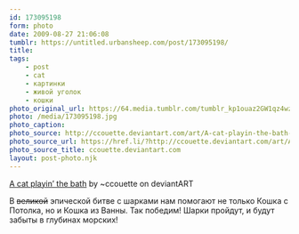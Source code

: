 ```yaml
---
id: 173095198
form: photo
date: 2009-08-27 21:06:08
tumblr: https://untitled.urbansheep.com/post/173095198/
title:
tags:
    - post
    - cat
    - картинки
    - живой уголок
    - кошки
photo_original_url: https://64.media.tumblr.com/tumblr_kp1ouaz2GW1qz4wzio1_540.jpg
photo: /media/173095198.jpg
photo_caption: 
photo_source: http://ccouette.deviantart.com/art/A-cat-playin-the-bath-34459219
photo_source_url: https://href.li/?http://ccouette.deviantart.com/art/A-cat-playin-the-bath-34459219
photo_source_title: ccouette.deviantart.com
layout: post-photo.njk
---
```


<p><a href="http://ccouette.deviantart.com/art/A-cat-playin-the-bath-34459219">A cat playin’ the bath</a> by ~ccouette on deviantART</p>

<p>В <s>великой</s> эпической битве с шарками нам помогают не только Кошка с Потолка, но и Кошка из Ванны. Так победим! Шарки пройдут, и будут забыты в глубинах морских!</p>
